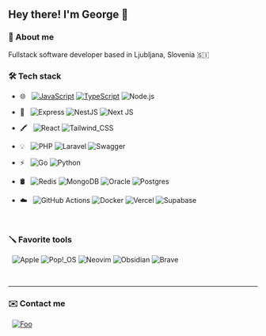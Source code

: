 ## Hey there! I'm George 👋
### 🤠 About me
Fullstack software developer based in Ljubljana, Slovenia 🇸🇮
### 🛠️ Tech stack
- 🌐 &nbsp;
  [![JavaScript](https://img.shields.io/badge/JavaScript-323330?style=for-the-badge&logo=javascript&logoColor=F7DF1E)](https://github.com/gmgale/XRPL-Bridge)
  [![TypeScript](https://img.shields.io/badge/TypeScript-007ACC?style=for-the-badge&logo=typescript&logoColor=white)](https://github.com/gmgale/XRPL-Bridge)
  ![Node.js](https://img.shields.io/badge/Node.js-43853D?style=for-the-badge&logo=node.js&logoColor=white)
- 🎁 &nbsp;
  ![Express](https://img.shields.io/badge/Express.js-404D59?style=for-the-badge)
  ![NestJS](https://img.shields.io/badge/nestjs-%23E0234E.svg?style=for-the-badge&logo=nestjs&logoColor=white)
  ![Next JS](https://img.shields.io/badge/Next-black?style=for-the-badge&logo=next.js&logoColor=white)

- 🖍 &nbsp;
  ![React](https://img.shields.io/badge/React-20232A?style=for-the-badge&logo=react&logoColor=61DAFB)
  ![Tailwind_CSS](https://img.shields.io/badge/Tailwind_CSS-38B2AC?style=for-the-badge&logo=tailwind-css&logoColor=white)

- 💡 &nbsp;
  ![PHP](https://img.shields.io/badge/PHP-777BB4?style=for-the-badge&logo=php&logoColor=white)
  ![Laravel](https://img.shields.io/badge/Laravel-FF2D20?style=for-the-badge&logo=laravel&logoColor=white)
  ![Swagger](https://img.shields.io/badge/-Swagger-%23Clojure?style=for-the-badge&logo=swagger&logoColor=white)
- ⚡️ &nbsp;
  ![Go](https://img.shields.io/badge/Go-00ADD8?style=for-the-badge&logo=go&logoColor=white)
  ![Python](https://img.shields.io/badge/Python-14354C?style=for-the-badge&logo=python&logoColor=white)
- 🛢 &nbsp;
![Redis](https://img.shields.io/badge/redis-%23DD0031.svg?style=for-the-badge&logo=redis&logoColor=white)
  ![MongoDB](https://img.shields.io/badge/MongoDB-4EA94B?style=for-the-badge&logo=mongodb&logoColor=white)
  ![Oracle](https://img.shields.io/badge/Oracle-F80000?style=for-the-badge&logo=Oracle&logoColor=white)
  ![Postgres](https://img.shields.io/badge/PostgreSQL-316192?style=for-the-badge&logo=postgresql&logoColor=white)

- ☁️ &nbsp;
  ![GitHub Actions](https://img.shields.io/badge/GitHub_Actions-2088FF?style=for-the-badge&logo=github-actions&logoColor=white)
  ![Docker](https://img.shields.io/badge/docker-%230db7ed.svg?style=for-the-badge&logo=docker&logoColor=white)
  ![Vercel](https://img.shields.io/badge/Vercel-000000?style=for-the-badge&logo=vercel&logoColor=white)
  ![Supabase](https://img.shields.io/badge/Supabase-3ECF8E?style=for-the-badge&logo=supabase&logoColor=white)

&nbsp;

### 🪛 Favorite tools


 &nbsp;
![Apple](https://img.shields.io/badge/Apple-%23000000.svg?style=for-the-badge&logo=apple&logoColor=white)
![Pop!\_OS](https://img.shields.io/badge/Pop!_OS-48B9C7?style=for-the-badge&logo=Pop!_OS&logoColor=white)
![Neovim](https://img.shields.io/badge/NeoVim-%2357A143.svg?&style=for-the-badge&logo=neovim&logoColor=white)
![Obsidian](https://img.shields.io/badge/Obsidian-%23483699.svg?style=for-the-badge&logo=obsidian&logoColor=white)
![Brave](https://img.shields.io/badge/Brave-FB542B?style=for-the-badge&logo=Brave&logoColor=white)

</details>
&nbsp;

---
### ✉️ Contact me 
&nbsp;
[![Foo](https://img.shields.io/badge/LinkedIn-0077B5?style=for-the-badge&logo=linkedin&logoColor=white)](https://www.linkedin.com/in/george-martyn-gale/)

<!--
**gmgale/gmgale** is a ✨ _special_ ✨ repository because its `README.md` (this file) appears on your GitHub profile.

Here are some ideas to get you started:

- 🔭 I’m currently working on ...
- 🌱 I’m currently learning ...
- 👯 I’m looking to collaborate on ...
- 🤔 I’m looking for help with ...
- 💬 Ask me about ...
- 📫 How to reach me: ...
- 😄 Pronouns: ...
- ⚡ Fun fact: ...
-->
